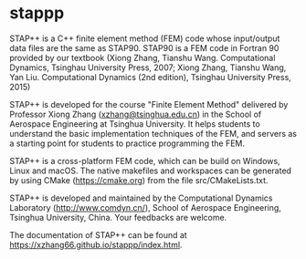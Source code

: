 # stappp

STAP++ is a C++ finite element method (FEM) code whose input/output data files are the same as STAP90. STAP90 is a FEM code in Fortran 90 provided by our textbook (Xiong Zhang, Tianshu Wang. Computational Dynamics, Tsinghau University Press, 2007; Xiong Zhang, Tianshu Wang, Yan Liu. Computational Dynamics (2nd edition), Tsinghau University Press, 2015)

STAP++ is developed for the course "Finite Element Method" delivered by Professor Xiong Zhang (xzhang@tsinghua.edu.cn) in the School of Aerospace Engineering at Tsinghua University. It helps students to understand the basic implementation techniques of the FEM, and servers as a starting point for students to practice programming the FEM.

STAP++ is a cross-platform FEM code, which can be build on Windows, Linux and macOS. The native makefiles and workspaces can be generated by using CMake (https://cmake.org) from the file src/CMakeLists.txt.

STAP++ is developed and maintained by the Computational Dynamics Laboratory (http://www.comdyn.cn/), School of Aerospace Engineering, Tsinghua University, China. Your feedbacks are welcome.

The documentation of STAP++ can be found at https://xzhang66.github.io/stappp/index.html.

